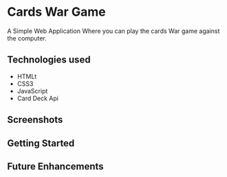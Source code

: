 # Cards War Game

A Simple Web Application Where you can play the cards War game against the computer.

## Technologies used
- HTMLt
- CSS3
- JavaScript
- Card Deck Api

## Screenshots







## Getting Started



## Future Enhancements
